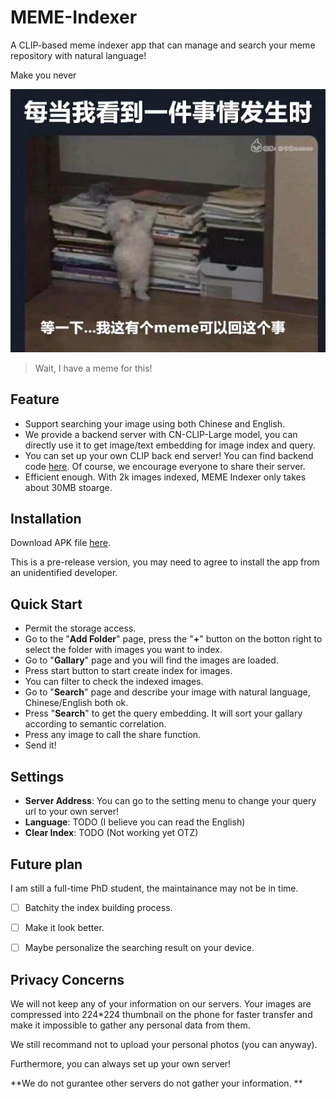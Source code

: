 # MEME-Indexer

A CLIP-based meme indexer app that can manage and search your meme repository with natural language! 

Make you never 

![](./imgs/have_a_meme.jpg)
> Wait, I have a meme for this! 

## Feature
- Support searching your image using both Chinese and English. 
- We provide a backend server with CN-CLIP-Large model, you can directly use it to get image/text embedding for image index and query. 
- You can set up your own CLIP back end server! You can find backend code [here](https://github.com/xywen97/cn_clip_server). Of course, we encourage everyone to share their server. 
- Efficient enough. With 2k images indexed, MEME Indexer only takes about 30MB stoarge. 

## Installation

Download APK file [here](https://github.com/VEWOXIC/MEME-Indexer/releases). 

This is a pre-release version, you may need to agree to install the app from an unidentified developer.

## Quick Start

- Permit the storage access. 
- Go to the "**Add Folder**" page, press the "**+**" button on the botton right to select the folder with images you want to index. 
- Go to "**Gallary**" page and you will find the images are loaded. 
- Press start button to start create index for images. 
- You can filter to check the indexed images. 
- Go to "**Search**" page and describe your image with natural language, Chinese/English both ok. 
- Press "**Search**" to get the query embedding. It will sort your gallary according to semantic correlation. 
- Press any image to call the share function. 
- Send it! 

## Settings

- **Server Address**: You can go to the setting menu to change your query url to your own server! 
- **Language**: TODO (I believe you can read the English)
- **Clear Index**: TODO (Not working yet OTZ)

## Future plan

I am still a full-time PhD student, the maintainance may not be in time. 

- [ ] Batchity the index building process. 
- [ ] Make it look better. 
- [ ] Maybe personalize the searching result on your device. 


## Privacy Concerns

We will not keep any of your information on our servers. Your images are compressed into 224\*224 thumbnail on the phone for faster transfer and make it impossible to gather any personal data from them. 

We still recommand not to upload your personal photos (you can anyway). 

Furthermore, you can always set up your own server! 

**We do not gurantee other servers do not gather your information. **







